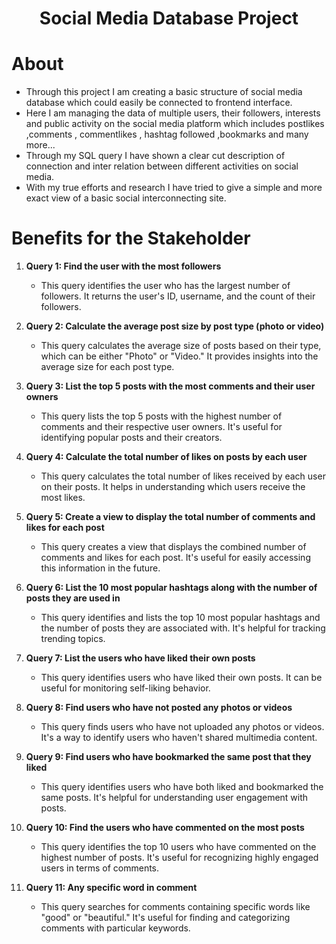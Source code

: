 <h1 align="center">Social Media Database Project</h1>

# About
<ul>
<li>Through this project  I am creating a basic structure of social media database which could easily be connected to frontend interface.  </li>
<li>Here I am managing the data of multiple users, their followers, interests and public activity on the social media platform which includes postlikes ,comments , commentlikes , hashtag followed ,bookmarks and many more... </li>
<li>Through my SQL query I have shown a clear cut description of connection and inter relation between different activities on social media. </li>
<li>With my true efforts and research I have tried to give a simple and more exact view of a basic social interconnecting site.</li>
</ul>

# Benefits for the Stakeholder

1. **Query 1: Find the user with the most followers**
   - This query identifies the user who has the largest number of followers. It returns the user's ID, username, and the count of their followers.

2. **Query 2: Calculate the average post size by post type (photo or video)**
   - This query calculates the average size of posts based on their type, which can be either "Photo" or "Video." It provides insights into the average size for each post type.

3. **Query 3: List the top 5 posts with the most comments and their user owners**
   - This query lists the top 5 posts with the highest number of comments and their respective user owners. It's useful for identifying popular posts and their creators.

4. **Query 4: Calculate the total number of likes on posts by each user**
   - This query calculates the total number of likes received by each user on their posts. It helps in understanding which users receive the most likes.

5. **Query 5: Create a view to display the total number of comments and likes for each post**
   - This query creates a view that displays the combined number of comments and likes for each post. It's useful for easily accessing this information in the future.

6. **Query 6: List the 10 most popular hashtags along with the number of posts they are used in**
   - This query identifies and lists the top 10 most popular hashtags and the number of posts they are associated with. It's helpful for tracking trending topics.

7. **Query 7: List the users who have liked their own posts**
   - This query identifies users who have liked their own posts. It can be useful for monitoring self-liking behavior.

8. **Query 8: Find users who have not posted any photos or videos**
   - This query finds users who have not uploaded any photos or videos. It's a way to identify users who haven't shared multimedia content.

9. **Query 9: Find users who have bookmarked the same post that they liked**
   - This query identifies users who have both liked and bookmarked the same posts. It's helpful for understanding user engagement with posts.

10. **Query 10: Find the users who have commented on the most posts**
    - This query identifies the top 10 users who have commented on the highest number of posts. It's useful for recognizing highly engaged users in terms of comments.

11. **Query 11: Any specific word in comment**
    - This query searches for comments containing specific words like "good" or "beautiful." It's useful for finding and categorizing comments with particular keywords.
